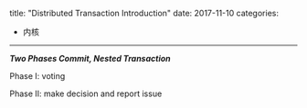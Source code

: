 title: "Distributed Transaction Introduction"
date: 2017-11-10
categories:
- 内核
---

***Two Phases Commit, Nested Transaction***

Phase I: voting 

Phase II: make decision and report issue
